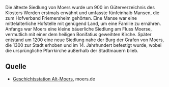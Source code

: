 Die älteste Siedlung von Moers wurde um 900 im Güterverzeichnis des Klosters Werden erstmals erwähnt und umfasste fünfeinhalb Mansen, die zum Hofverband Friemersheim gehörten. Eine Manse war eine mittelalterliche Hofstelle mit genügend Land, um eine Familie zu ernähren. Anfangs war Moers eine kleine bäuerliche Siedlung am Fluss Moerse, vermutlich mit einer dem heiligen Bonifatius geweihten Kirche. Später entstand um 1200 eine neue Siedlung nahe der Burg der Grafen von Moers, die 1300 zur Stadt erhoben und im 14. Jahrhundert befestigt wurde, wobei die ursprüngliche Pfarrkirche außerhalb der Stadtmauern blieb.

Quelle
------

* [Geschichtsstation Alt-Moers], moers.de

[Geschichtsstation Alt-Moers]: https://www.moers.de/leben-moers/geschichtsstation/geschichtsstation-20-alt-moers

